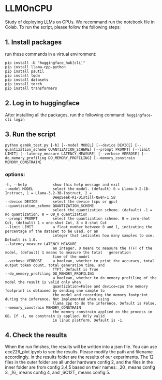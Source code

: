 # LLMOnCPU
Study of deploying LLMs on CPUs. We recommand run the notebook file in Colab.
To run the script, please follow the following steps:
## 1. Install packages
   run these commands in a virtual environment:
   ```
   pip install -U "huggingface_hub[cli]"
   pip install llama-cpp-python
   pip install psutil
   pip install tqdm
   pip install datasets
   pip install torch
   pip install transformers
   ```
## 2. Log in to huggingface
   After installing all the packages, run the following command:
   `huggingface-cli login`
## 3. Run the script
   `python gsm8k_test.py [-h] [--model MODEL] [--device DEVICE] [--quantization_scheme QUANTIZATION_SCHEME]
                     [--prompt PROMPT] [--limit LIMIT] [--latency_measure LATENCY_MEASURE] [--verbose VERBOSE]
                     [--do_memory_profiling DO_MEMORY_PROFILING] [--memory_constrain MEMORY_CONSTRAIN] `

  ### options:
    -h, --help            show this help message and exit
    --model MODEL         select the model. (default) 0 = Llama-3.2-1B-Instruct, 1 = Llama-3.2-3B-Instruct, 2 =
                          DeepSeek-R1-Distill-Qwen-1.5B
    --device DEVICE       select the device (cpu or gpu)
    --quantization_scheme QUANTIZATION_SCHEME
                          select the quantization scheme. (default) -1 = no quantization, 8 = Q8_0 quantization
    --prompt PROMPT       select the quantization scheme. 0 = zero-shot Cot, (default) 1 = one-shot Cot, 8 = 8-shot Cot
    --limit LIMIT         a float number between 0 and 1, indicating the percentage of the dataset to be used, or an
                          integer that indicates how many samples to use. Default is 1.0.
    --latency_measure LATENCY_MEASURE
                          an integer, 0 means to measure the TTFT of the model, (default) 1 means to measure the total   generation
                          time of the model
    --verbose VERBOSE     a boolean, whether to print the accuracy, total output token count, total generation time, and
                          TTFT. Default is True
    --do_memory_profiling DO_MEMORY_PROFILING
                          a boolean, whether to do memory profiling of the model the result is valid only when
                          quantization=False and device=cpu the memory footprint is obtained by sending one sample to
                          the model and recording the memory footprint during the inference. Not implemented when using
                          llama_cpp to do the inference. Default is False.
    --memory_constrain MEMORY_CONSTRAIN
                          the memory constrain applied on the process in GB. If -1, no constrain is applied. Only valid
                          in linux platform. Default is -1.
   
## 4. Check the results
   When the run finishes, the results will be written into a json file. You can use ece226_plot.ipynb to see the results. Please modify the path and filename accordingly. 
   In the results folder are the results of our experiments. The 12 files in the outer folder are all under hardware config 2, and the files in the inner folder are from config 3,4,5 based on their names: \_20\_ means config 3, \_16\_ means config 4, and \_6C12T\_ means config 5.
